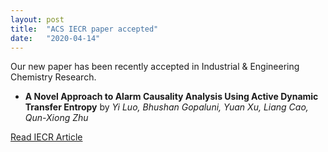 ```yaml
---
layout: post
title:  "ACS IECR paper accepted"
date:   "2020-04-14"
---
```


Our new paper has been recently accepted in Industrial & Engineering Chemistry Research.

- **A Novel Approach to Alarm Causality Analysis Using Active Dynamic Transfer Entropy** by 
  *Yi Luo, Bhushan Gopaluni, Yuan Xu, Liang Cao, Qun-Xiong Zhu*

[Read IECR Article](https://pubs.acs.org/doi/10.1021/acs.iecr.9b06262)
